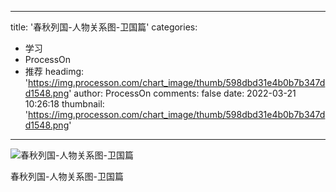 
---
title: '春秋列国-人物关系图-卫国篇'
categories: 
 - 学习
 - ProcessOn
 - 推荐
headimg: 'https://img.processon.com/chart_image/thumb/598dbd31e4b0b7b347dd1548.png'
author: ProcessOn
comments: false
date: 2022-03-21 10:26:18
thumbnail: 'https://img.processon.com/chart_image/thumb/598dbd31e4b0b7b347dd1548.png'
---

<div>   
<img class="thumb" alt="春秋列国-人物关系图-卫国篇" src="https://img.processon.com/chart_image/thumb/598dbd31e4b0b7b347dd1548.png" referrerpolicy="no-referrer">
<p>春秋列国-人物关系图-卫国篇</p>  
</div>
            